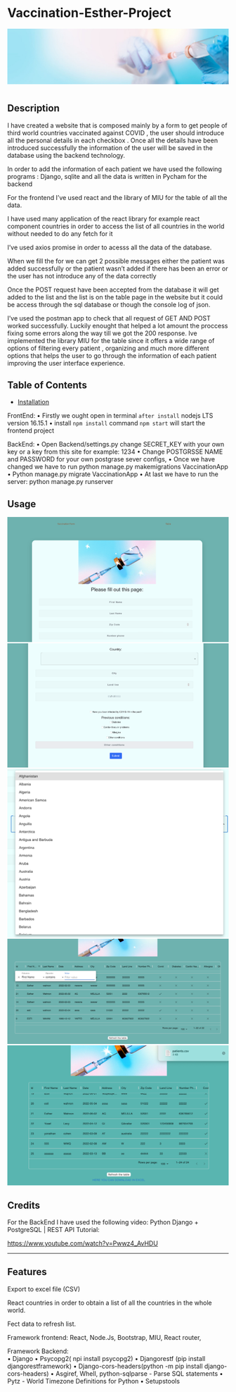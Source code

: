 # Vaccination-Esther-Project

![FormExample](/Frontend/public/images/doc.jpeg)
 
# <Esther Vaccination Form>

## Description

I have created a website that is composed mainly by a form to get people of third world countries vaccinated against COVID , the user should introduce all the personal details in each checkbox . Once all the details have been introduced successfully the information of the user will be saved in the database using the backend technology.

In order to add the information of each patient we have used the following programs : Django, sqlite and all the data is written in Pycham for the backend

For the frontend  I’ve used react and the library of MIU for the table of all the data.

I have used many application of the react library for example react component countries in order to access the list of all countries in the world without needed to do any fetch for it

I’ve used axios promise in order to acesss all the data of the database.

When we fill the for we can get 2 possible messages either the patient was added successfully or the patient wasn’t added if there has been an error or the user has not introduce any of the data correctly

Once the POST request have been accepted from the database it will get added to the list and the list is on the table page in the website but it could be access through the sql database or though the console log of json.

I’ve used the postman app to check that all request of GET AND POST worked successfully.
Luckily enought that helped a lot amount the proccess  fixing some errors along the way till we got the 200 response. 
Ive implemented the library MIU for the table since it offers a wide range of options of filtering every patient , organizing and much more different options that helps the user to go through the information of each patient improving the user interface experience.



## Table of Contents 



- [Installation](#installation)

FrontEnd:
    • Firstly we ought open in terminal `after install` nodejs LTS version 16.15.1
    • install `npm install` command
    `npm start` will start the frontend project

BackEnd:
• Open Backend/settings.py change SECRET_KEY with your own key or a key from this site for example: 1234
• Change POSTGRSSE NAME and PASSWORD for your own postgrase sever configs,
• Once we have changed we have to run python manage.py makemigrations VaccinationApp
• Python manage.py migrate VaccinationApp
• At last we have to run the server: python manage.py runserver


## Usage
![FormExample](/assets/images/im2.png)
![TableExample](/assets/images/im3.png)
![TableExample](/assets/images/im5.png)
![TableExample](/assets/images/im4.png)
![TableExample](/assets/images/im6.png)


## Credits


For the BackEnd I have used the following video: Python Django + PostgreSQL | REST API Tutorial:

https://www.youtube.com/watch?v=Pwwz4_AvHDU


---



## Features

Export to excel file (CSV)

React countries in order to obtain a list of all the countries in the whole world.

Fect data to refresh list.



Framework frontend: React, Node.Js, Bootstrap, MIU, React router,

Framework Backend:  
• Django 
• Psycopg2( npi install psycopg2)
• Djangorestf (pip install djangorestframework)
• Django-cors-headers(python -m pip install django-cors-headers)
• Asgiref, Whell, python-sqlparse - Parse SQL statements
• Pytz - World Timezone Definitions for Python
• Setupstools


